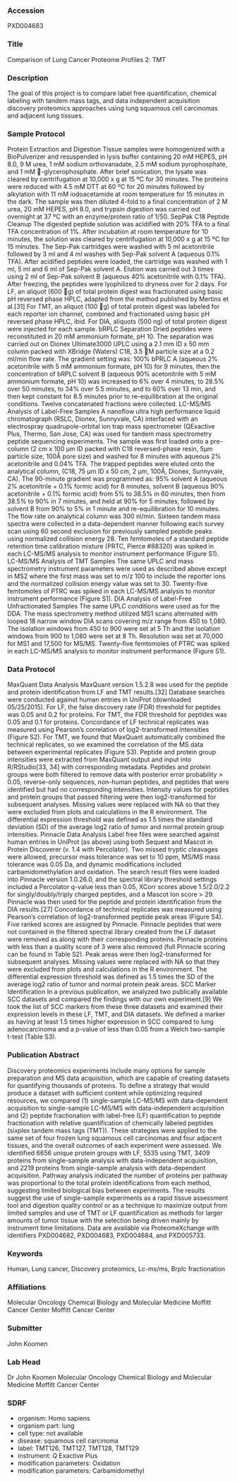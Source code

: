 ### Accession
PXD004683

### Title
Comparison of Lung Cancer Proteome Profiles 2: TMT

### Description
The goal of this project is to compare label free quantification, chemical labeling with tandem mass tags, and data independent acquisition discovery proteomics approaches using lung squamous cell carcinomas and adjacent lung tissues.

### Sample Protocol
Protein Extraction and Digestion Tissue samples were homogenized with a BioPulverizer and resuspended in lysis buffer containing 20 mM HEPES, pH 8.0, 9 M urea, 1 mM sodium orthovanadate, 2.5 mM sodium pyrophosphate, and 1 mM -glycerophosphate. After brief sonication, the lysate was cleared by centrifugation at 10,000 x g at 15 ºC for 30 minutes. The proteins were reduced with 4.5 mM DTT at 60 ºC for 20 minutes followed by alkylation with 11 mM iodoacetamide at room temperature for 15 minutes in the dark. The sample was then diluted 4-fold to a final concentration of 2 M urea, 20 mM HEPES, pH 8.0, and trypsin digestion was carried out overnight at 37 ºC with an enzyme/protein ratio of 1/50.  SepPak C18 Peptide Cleanup The digested peptide solution was acidified with 20% TFA to a final TFA concentration of 1%. After incubation at room temperature for 10 minutes, the solution was cleared by centrifugation at 10,000 x g at 15 ºC for 15 minutes. The Sep-Pak cartridges were washed with 5 ml acetonitrile followed by 3 ml and 4 ml washes with Sep-Pak solvent A (aqueous 0.1% TFA). After acidified peptides were loaded, the cartridge was washed with 1 ml, 5 ml and 6 ml of Sep-Pak solvent A. Elution was carried out 3 times using 2 ml of Sep-Pak solvent B (aqueous 40% acetonitrile with 0.1% TFA). After freezing, the peptides were lyophilized to dryness over for 2 days. For LF, an aliquot (600 g) of total protein digest was fractionated using basic pH reversed phase HPLC, adapted from the method published by Mertins et al.[31] For TMT, an aliquot (100 g) of total protein digest was labeled for each reporter ion channel, combined and fractionated using basic pH reversed phase HPLC, ibid. For DIA, aliquots (500 ng) of total protein digest were injected for each sample.  bRPLC Separation  Dried peptides were reconstituted in 20 mM ammonium formate, pH 10. The separation was carried out on Dionex Ultimate3000 UPLC using a 2.1 mm ID x 50 mm column packed with XBridge (Waters) C18, 3.5 M particle size at a 0.2 ml/min flow rate. The gradient setting was: 100% bPRLC A (aqueous 2% acetonitrile with 5 mM ammonium formate, pH 10) for 9 minutes, then the concentration of bRPLC solvent B (aqueous 90% acetonitrile with 5 mM ammonium formate, pH 10) was increased to 6% over 4 minutes, to 28.5% over 50 minutes, to 34% over 5.5 minutes, and to 60% over 13 min, and then kept constant for 8.5 minutes prior to re-equilibration at the original conditions. Twelve concatenated fractions were collected.  LC-MS/MS Analysis of Label-Free Samples  A nanoflow ultra high performance liquid chromatograph (RSLC, Dionex, Sunnyvale, CA) interfaced with an electrospray quadrupole-orbital ion trap mass spectrometer (QExactive Plus, Thermo, San Jose, CA) was used for tandem mass spectrometry peptide sequencing experiments. The sample was first loaded onto a pre-column (2 cm x 100 µm ID packed with C18 reversed-phase resin, 5µm particle size, 100Å pore size) and washed for 8 minutes with aqueous 2% acetonitrile and 0.04% TFA. The trapped peptides were eluted onto the analytical column, (C18, 75 µm ID x 50 cm, 2 µm, 100Å, Dionex, Sunnyvale, CA). The 90-minute gradient was programmed as: 95% solvent A (aqueous 2% acetonitrile + 0.1% formic acid) for 8 minutes, solvent B (aqueous 90% acetonitrile + 0.1% formic acid) from 5% to 38.5% in 60 minutes, then from 38.5% to 90% in 7 minutes, and held at 90% for 5 minutes, followed by solvent B from 90% to 5% in 1 minute and re-equilibration for 10 minutes. The flow rate on analytical column was 300 nl/min. Sixteen tandem mass spectra were collected in a data-dependent manner following each survey scan using 60 second exclusion for previously sampled peptide peaks using normalized collision energy 28. Ten femtomoles of a standard peptide retention time calibration mixture (PRTC, Pierce #88320) was spiked in each LC-MS/MS analysis to monitor instrument performance (Figure S1). LC-MS/MS Analysis of TMT Samples   The same UPLC and mass spectrometry instrument parameters were used as described above except in MS2 where the first mass was set to m/z 100 to include the reporter ions and the normalized collision energy value was set to 30. Twenty-five femtomoles of PTRC was spiked in each LC-MS/MS analysis to monitor instrument performance (Figure S1). DIA Analysis of Label-Free Unfractionated Samples  The same UPLC conditions were used as for the DDA. The mass spectrometry method utilized MS1 scans alternated with looped 18 narrow window DIA scans covering m/z range from 450 to 1,080. The isolation windows from 450 to 900 were set at 5 Th and the isolation windows from 900 to 1,080 were set at 8 Th. Resolution was set at 70,000 for MS1 and 17,500 for MS/MS. Twenty-five femtomoles of PTRC was spiked in each LC-MS/MS analysis to monitor instrument performance (Figure S1).

### Data Protocol
MaxQuant Data Analysis  MaxQuant version 1.5.2.8 was used for the peptide and protein identification from LF and TMT results.[32] Database searches were conducted against human entries in UniProt (downloaded 05/25/2015).  For LF, the false discovery rate (FDR) threshold for peptides was 0.05 and 0.2 for proteins. For TMT, the FDR threshold for peptides was 0.05 and 0.1 for proteins. Concordance of LF technical replicates was measured using Pearson’s correlation of log2-transformed intensities (Figure S2). For TMT, we found that MaxQuant automatically combined the technical replicates, so we examined the correlation of the MS data between experimental replicates (Figure S3). Peptide and protein group intensities were extracted from MaxQuant output and input into R/RStudio[33, 34] with corresponding metadata. Peptides and protein groups were both filtered to remove data with posterior error probability > 0.05, reverse-only sequences, non-human peptides, and peptides that were identified but had no corresponding intensities. Intensity values for peptides and protein groups that passed filtering were then log2-transformed for subsequent analyses. Missing values were replaced with NA so that they were excluded from plots and calculations in the R environment. The differential expression threshold was defined as 1.5 times the standard deviation (SD) of the average log2 ratio of tumor and normal protein group intensities.  Pinnacle Data Analysis Label free files were searched against human entries in UniProt (as above) using both Sequest and Mascot in Protein Discoverer (v. 1.4 with Percolator). Two missed tryptic cleavages were allowed, precursor mass tolerance was set to 10 ppm, MS/MS mass tolerance was 0.05 Da, and dynamic modifications included carbamidomethylation and oxidation. The search result files were loaded into Pinnacle version 1.0.26.0, and the spectral library threshold settings included a Percolator q-value less than 0.05, XCorr scores above 1.5/2.0/2.2 for singly/doubly/triply charged peptides, and a Mascot Ion score > 29. Pinnacle was then used for the peptide and protein identification from the DIA results.[27] Concordance of technical replicates was measured using Pearson’s correlation of log2-transformed peptide peak areas (Figure S4). Five ranked scores are assigned by Pinnacle. Pinnacle peptides that were not contained in the filtered spectral library created from the LF dataset were removed as along with their corresponding proteins. Pinnacle proteins with less than a quality score of 3 were also removed (full Pinnacle scoring can be found in Table S2). Peak areas were then log2-transformed for subsequent analyses. Missing values were replaced with NA so that they were excluded from plots and calculations in the R environment. The differential expression threshold was defined as 1.5 times the SD of the average log2 ratio of tumor and normal protein peak areas. SCC Marker Identification  In a previous publication, we analyzed two publically available SCC datasets and compared the findings with our own experiment.[9] We took the list of SCC markers from these three datasets and examined their expression levels in these LF, TMT, and DIA datasets. We defined a marker as having at least 1.5 times higher expression in SCC compared to lung adenocarcinoma and a p-value of less than 0.05 from a Welch two-sample t-test (Table S3).

### Publication Abstract
Discovery proteomics experiments include many options for sample preparation and MS data acquisition, which are capable of creating datasets for quantifying thousands of proteins. To define a strategy that would produce a dataset with sufficient content while optimizing required resources, we compared (1) single-sample LC-MS/MS with data-dependent acquisition to single-sample LC-MS/MS with data-independent acquisition and (2) peptide fractionation with label-free (LF) quantification to peptide fractionation with relative quantification of chemically labeled peptides (sixplex tandem mass tags (TMT)). These strategies were applied to the same set of four frozen lung squamous cell carcinomas and four adjacent tissues, and the overall outcomes of each experiment were assessed. We identified 6656 unique protein groups with LF, 5535 using TMT, 3409 proteins from single-sample analysis with data-independent acquisition, and 2219 proteins from single-sample analysis with data-dependent acquisition. Pathway analysis indicated the number of proteins per pathway was proportional to the total protein identifications from each method, suggesting limited biological bias between experiments. The results suggest the use of single-sample experiments as a rapid tissue assessment tool and digestion quality control or as a technique to maximize output from limited samples and use of TMT or LF quantification as methods for larger amounts of tumor tissue with the selection being driven mainly by instrument time limitations. Data are available via ProteomeXchange with identifiers PXD004682, PXD004683, PXD004684, and PXD005733.

### Keywords
Human, Lung cancer, Discovery proteomics, Lc-ms/ms, Brplc fractionation

### Affiliations
Molecular Oncology Chemical Biology and Molecular Medicine Moffitt Cancer Center
Moffitt Cancer Center

### Submitter
John Koomen

### Lab Head
Dr John Koomen
Molecular Oncology Chemical Biology and Molecular Medicine Moffitt Cancer Center


### SDRF
- organism: Homo sapiens
- organism part: lung
- cell type: not available
- disease: squamous cell carcinoma
- label: TMT126, TMT127, TMT128, TMT129
- instrument: Q Exactive Plus
- modification parameters: Oxidation
- modification parameters: Carbamidomethyl

